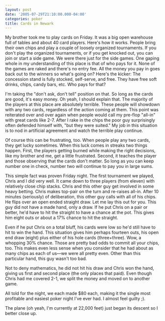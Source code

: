 ```yaml
---
layout: post
date: '2005-07-29T21:10:00.000-04:00'
categories: poker
title: Cards in Newark
---
```


My brother took me to play cards on Friday. It was a big open warehouse full of tables and about 40 card players. Here's how it works. People bring their own chips and play a couple of loosely organized tournaments. If you don't play the organized tournaments, or if you get knocked out, you can join or start a side game. We were there just for the side games. One gaping whole in my understanding of this place is that of who pays for it. None of the games are raked and there's no entry fee. All the money you pay in goes back out to the winners so what's going on? Here's the kicker: The concession stand is fully stocked, self-serve, and free. They have free soft drinks, chips, candy bars, etc. Who pays for that?

I'm taking the "don't ask, don't tell" position on that. So long as the cards are good, it's easy money. Oh yeah, I should explain that. The majority of the players at this place are absolutely terrible. These people will showdown with any two cards, regardless of the action coming at them. This point was reiterated over and over again when people would call my pre-flop "all-in" with great cards like 2-7. After I rake in the chips the poor guy surprisingly often defended himself with, "but they were suited." My job in this situation is to nod in artificial agreement and watch the terrible play continue. 

Of course this can be frustrating, too. When people play any two cards, they get lucky sometimes. When this luck comes in streaks two things happen. First, the players getting burned while making the right decisions, like my brother and me, get a little frustrated. Second, it teaches the player and those observing that the cards don't matter. So long as you can keep number one in check, number two will continue to pay you in large sums.

This simple fact was proven Friday night. The first tournament we played, Chris and I did very well. It came down to three players (from eleven) with relatively close chip stacks. Chris and this other guy get involved in some heavy betting. Chris makes top-pair on the turn and re-raises all-in. After 10 minutes (seriously) of deliberation, this other guy calls with all of his chips. He flips over an open ended straight draw. Let me lay this out for you. This guy did not have a made hand, only a draw. If he put Chris on a pair or better, he'd have to hit the straight to have a chance at the pot. This gives him eight outs or about a 17% chance to hit the straight.

Even if he put Chris on a total bluff, his cards were low so he'd still have to hit to win the hand. This situation gives him perhaps fourteen outs, his open end draw (eight) plus either of his hole cards (three+three). Wow, a whopping 30% chance. Those are pretty bad odds to commit all your chips, too. This makes even less sense when you consider that he had about as many chips as each of us—we were all pretty even. Other than this particular hand, this guy wasn't too bad. 

Not to deny mathematics, he did not hit his draw and Chris won the hand, giving us first and second place (the only places that paid). Even though Chris had me covered 2-1, we split the money and moved on to another game. 

All told for the night, we each made $80 each, making it the single most profitable and easiest poker night I've ever had. I almost feel guilty ;). 

The plane (oh yeah, I'm currently at 22,000 feet) just began its descent so I better close up.